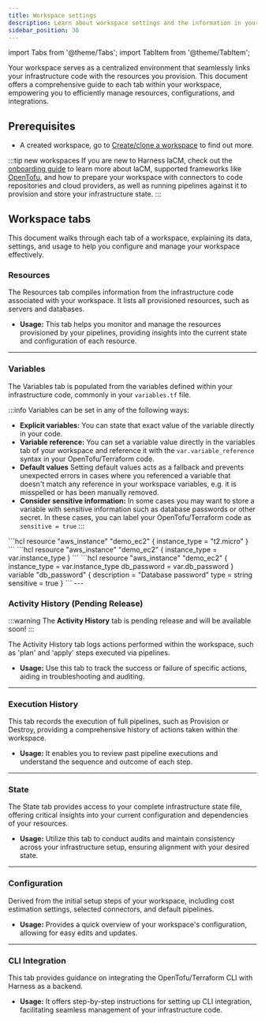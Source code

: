```yaml
---
title: Workspace settings
description: Learn about workspace settings and the information in your workspace tabs. 
sidebar_position: 30
---
```


import Tabs from '@theme/Tabs';
import TabItem from '@theme/TabItem';

Your workspace serves as a centralized environment that seamlessly links your infrastructure code with the resources you provision. This document offers a comprehensive guide to each tab within your workspace, empowering you to efficiently manage resources, configurations, and integrations.

## Prerequisites
- A created workspace, go to [Create/clone a workspace](https://developer.harness.io/docs/infra-as-code-management/workspaces/create-workspace) to find out more.

:::tip new workspaces
If you are new to Harness IaCM, check out the [onboarding guide](https://developer.harness.io/docs/infra-as-code-management/get-started/onboarding-guide) to learn more about IaCM, supported frameworks like [OpenTofu](https://opentofu.org/), and how to prepare your workspace with connectors to code repositories and cloud providers, as well as running pipelines against it to provision and store your infrastructure state. 
:::

## Workspace tabs
This document walks through each tab of a workspace, explaining its data, settings, and usage to help you configure and manage your workspace effectively.

### Resources
The Resources tab compiles information from the infrastructure code associated with your workspace. It lists all provisioned resources, such as servers and databases.
- **Usage:** This tab helps you monitor and manage the resources provisioned by your pipelines, providing insights into the current state and configuration of each resource.
---
### Variables
The Variables tab is populated from the variables defined within your infrastructure code, commonly in your `variables.tf` file.

:::info
Variables can be set in any of the following ways:
- **Explicit variables:** You can state that exact value of the variable directly in your code.
- **Variable reference:** You can set a variable value directly in the variables tab of your workspace and reference it with the `var.variable_reference` syntax in your OpenTofu/Terraform code. 
- **Default values** Setting default values acts as a fallback and prevents unexpected errors in cases where you referenced a variable that doesn't match any reference in your workspace variables, e.g. it is misspelled or has been manually removed.
- **Consider sensitive information:** In some cases you may want to store a variable with sensitive information such as database passwords or other secret. In these cases, you can label your OpenTofu/Terraform code as `sensitive = true`
:::

<Tabs>
<TabItem value="Explicit variable">
```hcl
resource "aws_instance" "demo_ec2" {
  instance_type = "t2.micro"
}
```
</TabItem>
<TabItem value="Variable reference">
```hcl
resource "aws_instance" "demo_ec2" {
  instance_type = var.instance_type
}
```
</TabItem>
<TabItem value="Default values & sensitive information">
```hcl
resource "aws_instance" "demo_ec2" {
  instance_type = var.instance_type
  db_password = var.db_password
}
variable "db_password" {
    description = "Database password"
    type = string
    sensitive = true
  }
```
</TabItem>
</Tabs>
---

### Activity History (Pending Release)

:::warning
The **Activity History** tab is pending release and will be available soon!
:::

The Activity History tab logs actions performed within the workspace, such as 'plan' and 'apply' steps executed via pipelines.
- **Usage:** Use this tab to track the success or failure of specific actions, aiding in troubleshooting and auditing.
---
### Execution History
This tab records the execution of full pipelines, such as Provision or Destroy, providing a comprehensive history of actions taken within the workspace.
- **Usage:** It enables you to review past pipeline executions and understand the sequence and outcome of each step.
---
### State
The State tab provides access to your complete infrastructure state file, offering critical insights into your current configuration and dependencies of your resources.
- **Usage:** Utilize this tab to conduct audits and maintain consistency across your infrastructure setup, ensuring alignment with your desired state.
---
### Configuration
Derived from the initial setup steps of your workspace, including cost estimation settings, selected connectors, and default pipelines.
- **Usage:** Provides a quick overview of your workspace's configuration, allowing for easy edits and updates.
---
### CLI Integration
This tab provides guidance on integrating the OpenTofu/Terraform CLI with Harness as a backend.
- **Usage:** It offers step-by-step instructions for setting up CLI integration, facilitating seamless management of your infrastructure code.